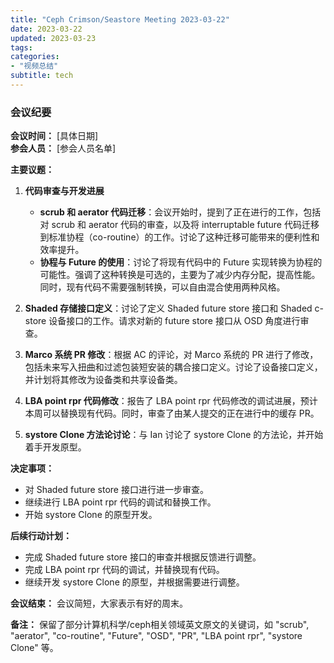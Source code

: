 ```yaml
---
title: "Ceph Crimson/Seastore Meeting 2023-03-22"
date: 2023-03-22
updated: 2023-03-23
tags:
categories:
- "视频总结"
subtitle: tech
---
```



### 会议纪要

**会议时间：** [具体日期]  
**参会人员：** [参会人员名单]  

**主要议题：**

1. **代码审查与开发进展**
   - **scrub 和 aerator 代码迁移**：会议开始时，提到了正在进行的工作，包括对 scrub 和 aerator 代码的审查，以及将 interruptable future 代码迁移到标准协程（co-routine）的工作。讨论了这种迁移可能带来的便利性和效率提升。
   - **协程与 Future 的使用**：讨论了将现有代码中的 Future 实现转换为协程的可能性。强调了这种转换是可选的，主要为了减少内存分配，提高性能。同时，现有代码不需要强制转换，可以自由混合使用两种风格。

2. **Shaded 存储接口定义**：讨论了定义 Shaded future store 接口和 Shaded c-store 设备接口的工作。请求对新的 future store 接口从 OSD 角度进行审查。

3. **Marco 系统 PR 修改**：根据 AC 的评论，对 Marco 系统的 PR 进行了修改，包括未来写入扭曲和过滤包装短安装的耦合接口定义。讨论了设备接口定义，并计划将其修改为设备类和共享设备类。

4. **LBA point rpr 代码修改**：报告了 LBA point rpr 代码修改的调试进展，预计本周可以替换现有代码。同时，审查了由某人提交的正在进行中的缓存 PR。

5. **systore Clone 方法论讨论**：与 Ian 讨论了 systore Clone 的方法论，并开始着手开发原型。

**决定事项：**

- 对 Shaded future store 接口进行进一步审查。
- 继续进行 LBA point rpr 代码的调试和替换工作。
- 开始 systore Clone 的原型开发。

**后续行动计划：**

- 完成 Shaded future store 接口的审查并根据反馈进行调整。
- 完成 LBA point rpr 代码的调试，并替换现有代码。
- 继续开发 systore Clone 的原型，并根据需要进行调整。

**会议结束：** 会议简短，大家表示有好的周末。

**备注：** 保留了部分计算机科学/ceph相关领域英文原文的关键词，如 "scrub", "aerator", "co-routine", "Future", "OSD", "PR", "LBA point rpr", "systore Clone" 等。
